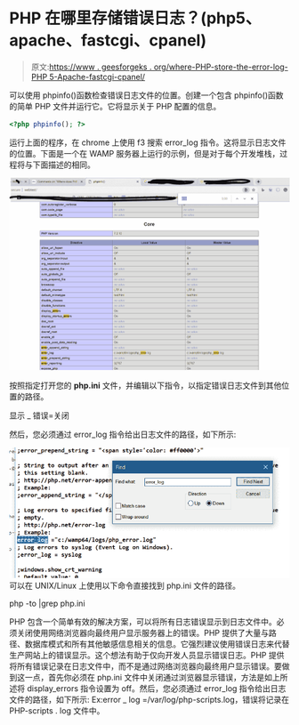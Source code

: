 # PHP 在哪里存储错误日志？(php5、apache、fastcgi、cpanel)

> 原文:[https://www . geesforgeks . org/where-PHP-store-the-error-log-PHP 5-Apache-fastcgi-cpanel/](https://www.geeksforgeeks.org/where-does-php-store-the-error-log-php5-apache-fastcgi-cpanel/)

可以使用 phpinfo()函数检查错误日志文件的位置。创建一个包含 phpinfo()函数的简单 PHP 文件并运行它。它将显示关于 PHP 配置的信息。

```php
<?php phpinfo(); ?>
```

运行上面的程序，在 chrome 上使用 f3 搜索 error_log 指令。这将显示日志文件的位置。下面是一个在 WAMP 服务器上运行的示例，但是对于每个开发堆栈，过程将与下面描述的相同。

![phpinfo()](img/a3b741d03fe4d9f9c87d21af2fdc069a.png)

按照指定打开您的 **php.ini** 文件，并编辑以下指令，以指定错误日志文件到其他位置的路径。

显示 _ 错误=关闭

然后，您必须通过 error_log 指令给出日志文件的路径，如下所示:

![logfile](img/8d841887c4c934aa35d96ca792729405.png)
可以在 UNIX/Linux 上使用以下命令直接找到 php.ini 文件的路径。

php -to |grep php.ini

PHP 包含一个简单有效的解决方案，可以将所有日志错误显示到日志文件中。必须关闭使用网络浏览器向最终用户显示服务器上的错误。PHP 提供了大量与路径、数据库模式和所有其他敏感信息相关的信息。它强烈建议使用错误日志来代替生产网站上的错误显示。这个想法有助于仅向开发人员显示错误日志。PHP 提供将所有错误记录在日志文件中，而不是通过网络浏览器向最终用户显示错误。要做到这一点，首先你必须在 php.ini 文件中关闭通过浏览器显示错误，方法是如上所述将 display_errors 指令设置为 off。然后，您必须通过 error_log 指令给出日志文件的路径，如下所示:
Ex:error _ log =/var/log/php-scripts.log，错误将记录在 PHP-scripts . log 文件中。